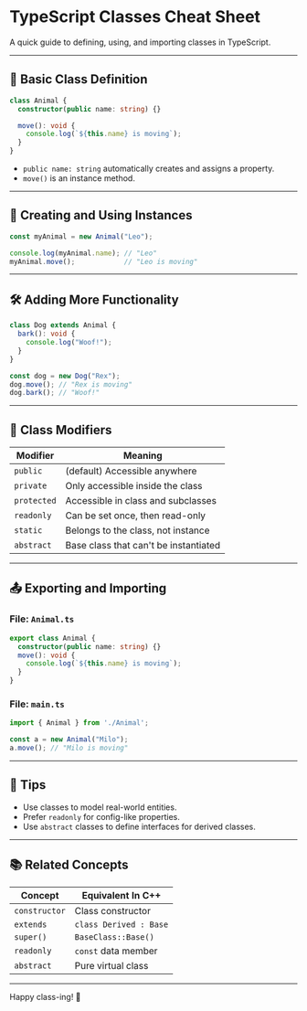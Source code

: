 # TypeScript Classes Cheat Sheet

A quick guide to defining, using, and importing classes in TypeScript.

---

## 🐾 Basic Class Definition

```ts
class Animal {
  constructor(public name: string) {}

  move(): void {
    console.log(`${this.name} is moving`);
  }
}
```

- `public name: string` automatically creates and assigns a property.
- `move()` is an instance method.

---

## 🧪 Creating and Using Instances

```ts
const myAnimal = new Animal("Leo");

console.log(myAnimal.name); // "Leo"
myAnimal.move();            // "Leo is moving"
```

---

## 🛠 Adding More Functionality

```ts
class Dog extends Animal {
  bark(): void {
    console.log("Woof!");
  }
}

const dog = new Dog("Rex");
dog.move(); // "Rex is moving"
dog.bark(); // "Woof!"
```

---

## 🔄 Class Modifiers

| Modifier | Meaning                              |
|----------|--------------------------------------|
| `public` | (default) Accessible anywhere        |
| `private`| Only accessible inside the class     |
| `protected`| Accessible in class and subclasses |
| `readonly`| Can be set once, then read-only     |
| `static` | Belongs to the class, not instance   |
| `abstract`| Base class that can't be instantiated |

---

## 📤 Exporting and Importing

### File: `Animal.ts`

```ts
export class Animal {
  constructor(public name: string) {}
  move(): void {
    console.log(`${this.name} is moving`);
  }
}
```

### File: `main.ts`

```ts
import { Animal } from './Animal';

const a = new Animal("Milo");
a.move(); // "Milo is moving"
```

---

## 🧠 Tips

- Use classes to model real-world entities.
- Prefer `readonly` for config-like properties.
- Use `abstract` classes to define interfaces for derived classes.

---

## 📚 Related Concepts

| Concept         | Equivalent In C++      |
|-----------------|------------------------|
| `constructor`   | Class constructor      |
| `extends`       | `class Derived : Base` |
| `super()`       | `BaseClass::Base()`    |
| `readonly`      | `const` data member    |
| `abstract`      | Pure virtual class     |

---

Happy class-ing! 🚀
